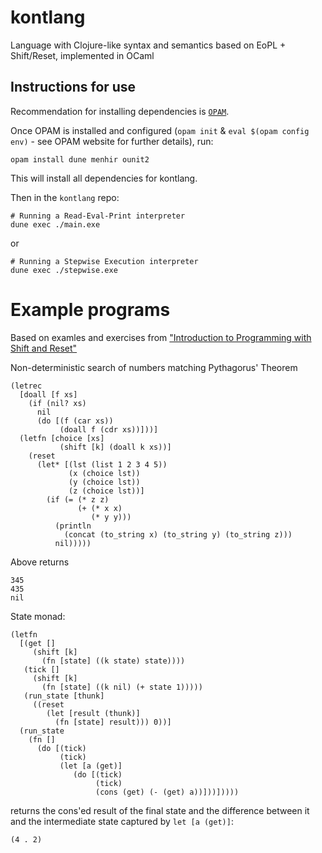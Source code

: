 # kontlang
Language with Clojure-like syntax and semantics based on EoPL + Shift/Reset, implemented in OCaml

## Instructions for use
Recommendation for installing dependencies is [`OPAM`](https://opam.ocaml.org).

Once OPAM is installed and configured (`opam init` & `eval $(opam config env)` - see OPAM website for further details), run:

```
opam install dune menhir ounit2
```

This will install all dependencies for kontlang.

Then in the `kontlang` repo:

```
# Running a Read-Eval-Print interpreter
dune exec ./main.exe
```

or

```
# Running a Stepwise Execution interpreter
dune exec ./stepwise.exe
```


# Example programs

Based on examles and exercises from ["Introduction to Programming with Shift and Reset"](http://pllab.is.ocha.ac.jp/~asai/cw2011tutorial/main-e.pdf)

Non-deterministic search of numbers matching Pythagorus' Theorem

```racket
(letrec
  [doall [f xs]
    (if (nil? xs)
      nil
      (do [(f (car xs))
           (doall f (cdr xs))]))]
  (letfn [choice [xs]
           (shift [k] (doall k xs))]
    (reset
      (let* [(lst (list 1 2 3 4 5))
             (x (choice lst))
             (y (choice lst))
             (z (choice lst))]
        (if (= (* z z)
               (+ (* x x)
                  (* y y)))
          (println
            (concat (to_string x) (to_string y) (to_string z)))
          nil)))))
```

Above returns

```
345
435
nil
```

State monad:

```racket
(letfn
  [(get []
     (shift [k]
       (fn [state] ((k state) state))))
   (tick []
     (shift [k]
       (fn [state] ((k nil) (+ state 1)))))
   (run_state [thunk]
     ((reset 
        (let [result (thunk)]
          (fn [state] result))) 0))]
  (run_state
    (fn []
      (do [(tick)
           (tick)
           (let [a (get)]
              (do [(tick)
                   (tick)
                   (cons (get) (- (get) a))]))]))))
```

returns the cons'ed result of the final state and the difference between it and the intermediate state captured by `let [a (get)]`:

```
(4 . 2)
```
